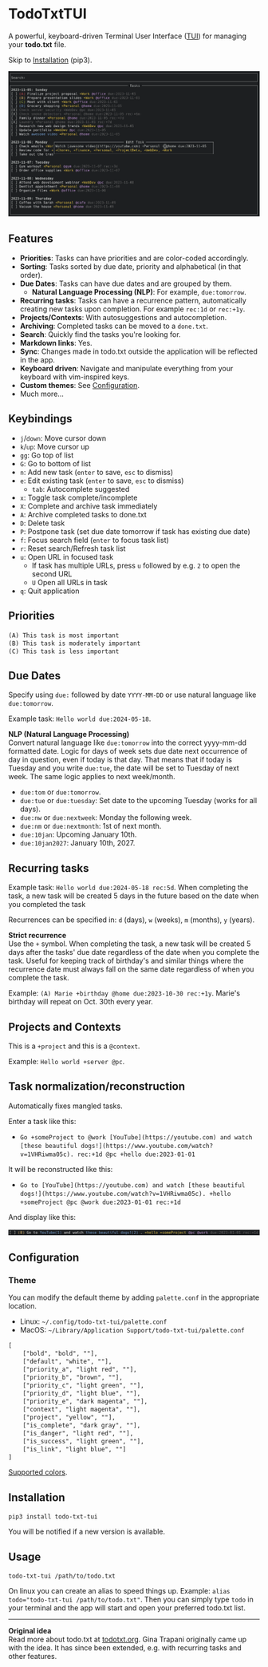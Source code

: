 # TodoTxtTUI

A powerful, keyboard-driven Terminal User Interface ([TUI](https://en.wikipedia.org/wiki/Text-based_user_interface)) for managing your **todo.txt** file.

Skip to [Installation](#installation) (pip3).

![Screenshot](screenshot.png)

## Features

- **Priorities**: Tasks can have priorities and are color-coded accordingly.
- **Sorting**: Tasks sorted by due date, priority and alphabetical (in that order).
- **Due Dates**: Tasks can have due dates and are grouped by them.
    - **Natural Language Processing (NLP)**: For example, `due:tomorrow`.
- **Recurring tasks**: Tasks can have a recurrence pattern, automatically creating new tasks upon completion. For example `rec:1d` or `rec:+1y`.
- **Projects/Contexts**: With autosuggestions and autocompletion.
- **Archiving**: Completed tasks can be moved to a `done.txt`.
- **Search**: Quickly find the tasks you're looking for.
- **Markdown links**: Yes.
- **Sync**: Changes made in todo.txt outside the application will be reflected in the app.
- **Keyboard driven**: Navigate and manipulate everything from your keyboard with vim-inspired keys.
- **Custom themes**: See [Configuration](#configuration).
- Much more...

## Keybindings

- `j`/`down`: Move cursor down
- `k`/`up`: Move cursor up
- `gg`: Go top of list
- `G`: Go to bottom of list
- `n`: Add new task (`enter` to save, `esc` to dismiss)
- `e`: Edit existing task (`enter` to save, `esc` to dismiss)
  - `tab`: Autocomplete suggested
- `x`: Toggle task complete/incomplete
- `X`: Complete and archive task immediately
- `A`: Archive completed tasks to done.txt
- `D`: Delete task
- `P`: Postpone task (set due date tomorrow if task has existing due date)
- `f`: Focus search field (`enter` to focus task list)
- `r`: Reset search/Refresh task list
- `u`: Open URL in focused task
    - If task has multiple URLs, press `u` followed by e.g. `2` to open the second URL
    - `U` Open all URLs in task
- `q`: Quit application

## Priorities

```
(A) This task is most important
(B) This task is moderately important
(C) This task is less important
```

## Due Dates

Specify using `due:` followed by date `YYYY-MM-DD` or use natural language like `due:tomorrow`.

Example task: `Hello world due:2024-05-18`.

**NLP (Natural Language Processing)**  
Convert natural language like `due:tomorrow` into the correct yyyy-mm-dd formatted date. Logic for days of week sets due date next occurrence of day in question, even if today is that day. That means that if today is Tuesday and you write `due:tue`, the date will be set to Tuesday of next week. The same logic applies to next week/month.

* `due:tom` or `due:tomorrow`.
* `due:tue` or `due:tuesday`: Set date to the upcoming Tuesday (works for all days).
* `due:nw` or `due:nextweek`: Monday the following week.
* `due:nm` or `due:nextmonth`: 1st of next month.
* `due:10jan`: Upcoming January 10th.
* `due:10jan2027`: January 10th, 2027.

## Recurring tasks

Example task: `Hello world due:2024-05-18 rec:5d`. When completing the task, a new task will be created 5 days in the future based on the date when you completed the task

Recurrences can be specified in: `d` (days), `w` (weeks), `m` (months), `y` (years).

**Strict recurrence**  
Use the `+` symbol. When completing the task, a new task will be created 5 days after the tasks' due date regardless of the date when you complete the task. Useful for keeping track of birthday's and similar things where the recurrence date must always fall on the same date regardless of when you complete the task.

Example: `(A) Marie +birthday @home due:2023-10-30 rec:+1y`. Marie's birthday will repeat on Oct. 30th every year.

## Projects and Contexts

This is a `+project` and this is a `@context`.

Example: `Hello world +server @pc`.

## Task normalization/reconstruction

Automatically fixes mangled tasks. 

Enter a task like this:
  * `Go +someProject to @work [YouTube](https://youtube.com) and watch [these beautiful dogs!](https://www.youtube.com/watch?v=1VHRiwma05c). rec:+1d @pc +hello due:2023-01-01`

It will be reconstructed like this:

  * `Go to [YouTube](https://youtube.com) and watch [these beautiful dogs!](https://www.youtube.com/watch?v=1VHRiwma05c). +hello +someProject @pc @work due:2023-01-01 rec:+1d`

And display like this:

![Reconstructed task](reconstructed-task.png)

## Configuration

### Theme

You can modify the default theme by adding `palette.conf` in the appropriate location.

* Linux: `~/.config/todo-txt-tui/palette.conf`
* MacOS: `~/Library/Application Support/todo-txt-tui/palette.conf`

```
[
    ["bold", "bold", ""],
    ["default", "white", ""],
    ["priority_a", "light red", ""],
    ["priority_b", "brown", ""],
    ["priority_c", "light green", ""],
    ["priority_d", "light blue", ""],
    ["priority_e", "dark magenta", ""],
    ["context", "light magenta", ""],
    ["project", "yellow", ""],
    ["is_complete", "dark gray", ""],
    ["is_danger", "light red", ""],
    ["is_success", "light green", ""],
    ["is_link", "light blue", ""]
]
```

[Supported colors](https://urwid.org/manual/displayattributes.html#standard-background-colors).

## Installation

```
pip3 install todo-txt-tui
```

You will be notified if a new version is available.

## Usage

```
todo-txt-tui /path/to/todo.txt
```

On linux you can create an alias to speed things up. Example: `alias todo="todo-txt-tui /path/to/todo.txt"`. Then you can simply type `todo` in your terminal and the app will start and open your preferred todo.txt list.

---

**Original idea**  
Read more about todo.txt at [todotxt.org](http://todotxt.org/). Gina Trapani originally came up with the idea. It has since been extended, e.g. with recurring tasks and other features.
